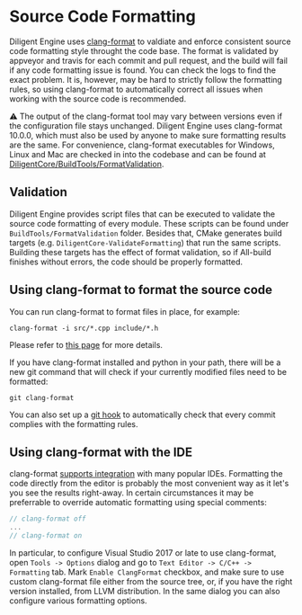 # Source Code Formatting

Diligent Engine uses [clang-format](https://clang.llvm.org/docs/ClangFormat.html) to valdiate and enforce
consistent source code formatting style throught the code base. The format is validated by appveyor and travis
for each commit and pull request, and the build will fail if any code formatting issue is found. You can check the
logs to find the exact problem. It is, however, may be hard to strictly follow the formatting rules, so using 
clang-format to automatically correct all issues when working with the source code is recommended.

:warning: The output of the clang-format tool may vary between versions even if the configuration file stays unchanged. 
Diligent Engine uses clang-format 10.0.0, which must also be used by anyone to make sure formatting results are the same.
For convenience, clang-format executables for Windows, Linux and Mac are checked in into the codebase and can be found at
[DiligentCore/BuildTools/FormatValidation](https://github.com/DiligentGraphics/DiligentCore/tree/master/BuildTools/FormatValidation).

## Validation

Diligent Engine provides script files that can be executed to validate the source code formatting of every module. These scripts
can be found under `BuildTools/FormatValidation` folder. Besides that, CMake generates build targets
(e.g. `DiligentCore-ValidateFormatting`) that run the same scripts. Building these targets has the effect of format validation,
so if All-build finishes without errors, the code should be properly formatted.

## Using clang-format to format the source code

You can run clang-format to format files in place, for example:

```
clang-format -i src/*.cpp include/*.h
```

Please refer to [this page](https://clang.llvm.org/docs/ClangFormat.html) for more details.

If you have clang-format installed and python in your path, there will be a new git command
that will check if your currently modified files need to be formatted:

```
git clang-format
```

You can also set up a [git hook](https://git-scm.com/docs/githooks) to automatically check that every 
commit complies with the formatting rules. 

## Using clang-format with the IDE

clang-format [supports integration](https://clang.llvm.org/docs/ClangFormat.html) with many popular IDEs.
Formatting the code directly from the editor is probably the most convenient way as it let's you see the
results right-away. In certain circumstances it may be preferrable to override automatic formatting using
special comments:

```cpp
// clang-format off
...
// clang-format on
```

In particular, to configure Visual Studio 2017 or late to use clang-format, open `Tools -> Options` dialog and
go to `Text Editor -> C/C++ -> Formatting` tab. Mark `Enable ClangFormat` checkbox, and make sure to use custom clang-format
file either from the source tree, or, if you have the right version installed, from LLVM distribution.
In the same dialog you can also configure various formatting options.
